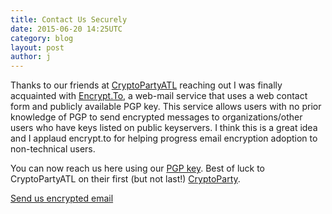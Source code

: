 ```yaml
---
title: Contact Us Securely
date: 2015-06-20 14:25UTC
category: blog
layout: post
author: j
---
```


Thanks to our friends at [CryptoPartyATL](https://cryptopartyal.org/) reaching
out I was finally acquainted with [Encrypt.To](https://encrypt.to), a web-mail service
that uses a web contact form and publicly available PGP key. This service allows users with
no prior knowledge of PGP to send encrypted messages to organizations/other users who have keys
listed on public keyservers. I think this is a great idea and I applaud encrypt.to for helping
progress email encryption adoption to non-technical users.

You can now reach us here using our [PGP key](https://pgp.mit.edu/pks/lookup?op=vindex&search=0xC4E3BE42F7C7BFE3).
Best of luck to CryptoPartyATL on their first (but not last!) [CryptoParty](/cryptoparty).

[Send us encrypted email](https://encrypt.to/0xF7C7BFE3)
